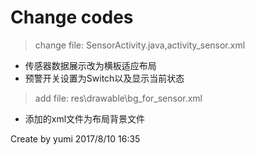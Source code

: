 # Change codes

> change file: SensorActivity.java,activity_sensor.xml

+ 传感器数据展示改为横板适应布局
+ 预警开关设置为Switch以及显示当前状态

> add file: res\drawable\bg_for_sensor.xml

+ 添加的xml文件为布局背景文件

Create by yumi
2017/8/10 16:35

